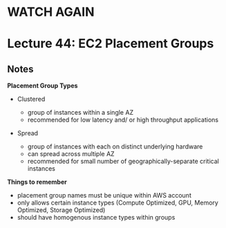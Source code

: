 # WATCH AGAIN
# Lecture 44: EC2 Placement Groups

## Notes
**Placement Group Types**
* Clustered  
  * group of instances within a single AZ
  * recommended for low latency and/ or high throughput applications

* Spread  
  * group of instances with each on distinct underlying hardware
  * can spread across multiple AZ
  * recommended for small number of geographically-separate critical instances

**Things to remember**
* placement group names must be unique within AWS account
* only allows certain instance types (Compute Optimized, GPU, Memory Optimized, Storage Optimized)
* should have homogenous instance types within groups